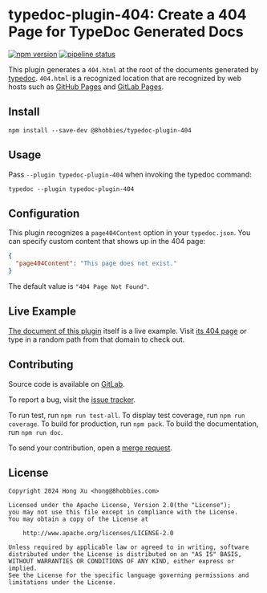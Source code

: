 # typedoc-plugin-404: Create a 404 Page for TypeDoc Generated Docs

[![npm version](https://badge.fury.io/js/@8hobbies%2Ftypedoc-plugin-404.svg)](https://badge.fury.io/js/@8hobbies%2Ftypedoc-plugin-404)
[![pipeline status](https://gitlab.com/8hobbies/typedoc-plugin-404/badges/master/pipeline.svg)](https://gitlab.com/8hobbies/typedoc-plugin-404/-/commits/master)

This plugin generates a `404.html` at the root of the documents generated by [typedoc][]. `404.html`
is a recognized location that are recognized by web hosts such as [GitHub Pages][] and [GitLab
Pages][].

## Install

```
npm install --save-dev @8hobbies/typedoc-plugin-404
```

## Usage

Pass `--plugin typedoc-plugin-404` when invoking the typedoc command:

```
typedoc --plugin typedoc-plugin-404
```

## Configuration

This plugin recognizes a `page404Content` option in your `typedoc.json`. You can specify custom
content that shows up in the 404 page:

```json
{
  "page404Content": "This page does not exist."
}
```

The default value is `"404 Page Not Found"`.

## Live Example

[The document of this plugin](https://typedoc-plugin-404.8hobbies.com) itself is a live example.
Visit [its 404 page](https://typedoc-plugin-404.8hobbies.com) or type in a random path from that
domain to check out.

## Contributing

Source code is available on [GitLab][].

To report a bug, visit the [issue tracker][].

To run test, run `npm run test-all`. To display test coverage, run `npm run coverage`. To build for
production, run `npm pack`. To build the documentation, run `npm run doc`.

To send your contribution, open a [merge request][].

## License

```text
Copyright 2024 Hong Xu <hong@8hobbies.com>

Licensed under the Apache License, Version 2.0(the "License");
you may not use this file except in compliance with the License.
You may obtain a copy of the License at

    http://www.apache.org/licenses/LICENSE-2.0

Unless required by applicable law or agreed to in writing, software
distributed under the License is distributed on an "AS IS" BASIS,
WITHOUT WARRANTIES OR CONDITIONS OF ANY KIND, either express or implied.
See the License for the specific language governing permissions and
limitations under the License.
```

[GitHub Pages]: https://docs.github.com/en/pages/getting-started-with-github-pages/creating-a-custom-404-page-for-your-github-pages-site
[GitLab Pages]: https://docs.gitlab.com/ee/user/project/pages/introduction.html#custom-error-codes-pages
[GitLab]: https://gitlab.com/8hobbies/typedoc-plugin-404
[issue tracker]: https://gitlab.com/8hobbies/typedoc-plugin-404/issues
[merge request]: https://gitlab.com/8hobbies/typedoc-plugin-404/-/merge_requests
[typedoc]: https://typedoc.org/
